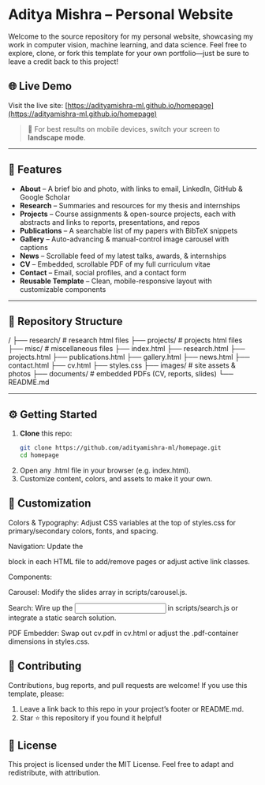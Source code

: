 # Aditya Mishra – Personal Website

Welcome to the source repository for my personal website, showcasing my work in computer vision, machine learning, and data science. Feel free to explore, clone, or fork this template for your own portfolio—just be sure to leave a credit back to this project!

## 🌐 Live Demo

Visit the live site: [https://adityamishra-ml.github.io/homepage](https://adityamishra-ml.github.io/homepage)

> 📱 For best results on mobile devices, switch your screen to **landscape mode**.

---

## 🚀 Features

- **About** – A brief bio and photo, with links to email, LinkedIn, GitHub & Google Scholar  
- **Research** – Summaries and resources for my thesis and internships  
- **Projects** – Course assignments & open-source projects, each with abstracts and links to reports, presentations, and repos  
- **Publications** – A searchable list of my papers with BibTeX snippets  
- **Gallery** – Auto-advancing & manual-control image carousel with captions  
- **News** – Scrollable feed of my latest talks, awards, & internships  
- **CV** – Embedded, scrollable PDF of my full curriculum vitae  
- **Contact** – Email, social profiles, and a contact form  
- **Reusable Template** – Clean, mobile-responsive layout with customizable components

---

## 📂 Repository Structure

/
├── research/ # research html files
├── projects/ # projects html files
├── misc/ # miscellaneous files
├── index.html
├── research.html
├── projects.html
├── publications.html
├── gallery.html
├── news.html
├── contact.html
├── cv.html
├── styles.css
├── images/ # site assets & photos
├── documents/ # embedded PDFs (CV, reports, slides)
└── README.md


---

## ⚙️ Getting Started

1. **Clone** this repo:  
   ```bash
   git clone https://github.com/adityamishra-ml/homepage.git
   cd homepage

2. Open any .html file in your browser (e.g. index.html).
3. Customize content, colors, and assets to make it your own.

## 🎨 Customization
Colors & Typography: Adjust CSS variables at the top of styles.css for primary/secondary colors, fonts, and spacing.

Navigation: Update the <nav> block in each HTML file to add/remove pages or adjust active link classes.

Components:

Carousel: Modify the slides array in scripts/carousel.js.

Search: Wire up the <input class="nav-search"> in scripts/search.js or integrate a static search solution.

PDF Embedder: Swap out cv.pdf in cv.html or adjust the .pdf-container dimensions in styles.css.

## 🤝 Contributing
Contributions, bug reports, and pull requests are welcome!
If you use this template, please:

1. Leave a link back to this repo in your project’s footer or README.md.
2. Star ⭐ this repository if you found it helpful!

## 📄 License
This project is licensed under the MIT License.
Feel free to adapt and redistribute, with attribution.






